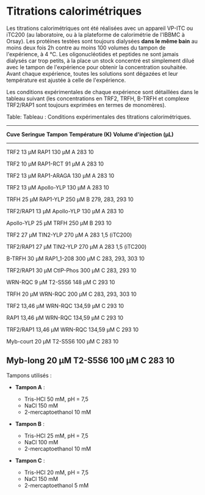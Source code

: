 # Titrations calorimétriques

Les titrations calorimétriques ont été réalisées avec un appareil VP-ITC ou
iTC200 (au laboratoire, ou à la plateforme de calorimétrie de l'IBBMC à Orsay).
Les protéines testées sont toujours dialysées **dans le même bain** au moins
deux fois 2h contre au moins 100 volumes du tampon de l'expérience, à 4 °C.
Les oligonucléotides et peptides ne sont jamais dialysés car trop petits, à la
place un stock concentré est simplement dilué avec le tampon de l'expérience
pour obtenir la concentration souhaitée. Avant chaque expérience, toutes les
solutions sont dégazées et leur température est ajustée à celle de l'expérience.

Les conditions expérimentales de chaque expérience sont détaillées dans le
tableau suivant (les concentrations en TRF2, TRFH, B-TRFH et complexe TRF2/RAP1
sont toujours exprimées en termes de monomères).

Table: Tableau : Conditions expérimentales des titrations calorimétriques.

---------------------------------------------------------------------------------------------------------------
 **Cuve**               **Seringue**          **Tampon**    **Température (K)**    **Volume d'injection (μL)**
---------------------  --------------------  ------------  ---------------------  -----------------------------
 TRF2 13 μM             RAP1 130 μM           A             283                    10

 TRF2 10 μM             RAP1-RCT 91 μM        A             283                    10

 TRF2 13 μM             RAP1-ARAGA 130 μM     A             283                    10

 TRF2 13 μM             Apollo-YLP 130 μM     A             283                    10

 TRFH 25 μM             RAP1-YLP 250 μM       B             279, 283, 293          10

 TRF2/RAP1 13 μM        Apollo-YLP 130 μM     A             283                    10

 Apollo-YLP 25 μM       TRFH 250 μM           B             293                    10

 TRF2 27 μM             TIN2-YLP 270 μM       A             283                    1,5 (iTC200)

 TRF2/RAP1 27 μM        TIN2-YLP 270 μM       A             283                    1,5 (iTC200)

 B-TRFH 30 μM           RAP1_1-208 300 μM     C             283, 293, 303          10

 TRF2/RAP1 30 μM        CtIP-Phos 300 μM      C             283, 293               10

 WRN-RQC 9 μM           T2-S5S6 148 μM        C             293                    10

 TRFH 20 μM             WRN-RQC 200 μM        C             283, 293, 303          10

 TRF2 13,46 μM          WRN-RQC 134,59 μM     C             293                    10

 RAP1 13,46 μM          WRN-RQC 134,59 μM     C             293                    10

 TRF2/RAP1 13,46 μM     WRN-RQC 134,59 μM     C             293                    10

 Myb-court 20 μM        T2-S5S6 100 μM        C             283                    10

 Myb-long 20 μM         T2-S5S6 100 μM        C             283                    10
---------------------------------------------------------------------------------------------------------------

Tampons utilisés :

- **Tampon A** :
    + Tris-HCl 50 mM, pH = 7,5
    + NaCl 150 mM
    + 2-mercaptoethanol 10 mM

- **Tampon B** :
    + Tris-HCl 25 mM, pH = 7,5
    + NaCl 100 mM
    + 2-mercaptoethanol 10 mM

- **Tampon C** :
    + Tris-HCl 20 mM, pH = 7,5
    + NaCl 150 mM
    + 2-mercaptoethanol 5 mM

